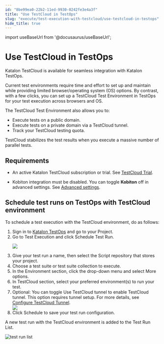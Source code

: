 ```yaml
---
id: "8be99ea0-22b2-11ed-9930-0242fe3e4a3f"
title: "Use TestCloud in TestOps"
slug: "execute/test-execution-with-testcloud/use-testcloud-in-testops"
hide_title: true
---
```

import useBaseUrl from '@docusaurus/useBaseUrl';


# <a id="id" class="anchor_top_offset"/><a id="ariaid-title1" class="anchor_top_offset"/>Use TestCloud in TestOps

<p xmlns="http://www.w3.org/1999/xhtml" className="p"><span className="ph">Katalon TestCloud</span> is available for seamless integration with <span className="ph">Katalon TestOps</span>.</p> 
<p xmlns="http://www.w3.org/1999/xhtml" className="p">Current test environments require time and effort to set up and maintain while providing limited browser/operating system (OS) options. By contrast, with a few clicks, you can set up a TestCloud Test Environment in <span className="ph uicontrol">TestOps</span> for your test execution across browsers and OS.</p> 
<p xmlns="http://www.w3.org/1999/xhtml" className="p">The TestCloud Test Environment also allows you to:</p> 
<ul xmlns="http://www.w3.org/1999/xhtml" className="ul"><li className="li">Execute tests on a public domain.</li><li className="li">Execute tests on a private domain via a TestCloud tunnel.</li><li className="li">Track your TestCloud testing quota.</li></ul> 
<p xmlns="http://www.w3.org/1999/xhtml" className="p"><span className="ph uicontrol">TestCloud</span> stabilizes the test results when you execute a massive number of parallel tests.</p> 

## Requirements

<ul xmlns="http://www.w3.org/1999/xhtml" className="ul"><li className="li"><p className="p">An active Katalon TestCloud subscription or trial. See <a className="xref" href="/docs/administer/katalon-platform-packages/testcloud-feature-comparison#id_2">TestCloud Trial</a>.</p></li><li className="li">Kobiton integration must be disabled. You can toggle <strong className="ph b">Kobiton</strong> off in advanced settings. See <a className="xref" href="/docs/execute/schedule-test-execution/schedule-test-runs-in-testops#id_2">Advanced settings</a>.</li></ul> 

## <a id="task-8300" class="anchor_top_offset"/>Schedule test runs on TestOps with TestCloud environment

<section xmlns="http://www.w3.org/1999/xhtml" className="section context">To schedule a test execution with the TestCloud environment, do as follows:</section> 
<ol xmlns="http://www.w3.org/1999/xhtml" className="ol steps"><li className="li step stepexpand"><span className="ph cmd">Sign in to <a className="xref j-external-link" href="https://testops.katalon.io/login" target="_blank">Katalon TestOps</a> and go to your Project.</span></li><li className="li step stepexpand"><span className="ph cmd">Go to <span className="ph uicontrol">Test Execution</span> and click <span className="ph uicontrol">Schedule Test Run</span>.</span><div className="itemgroup stepresult"><p className="p"><img className="image" src={useBaseUrl("/07e0a7d0-8fcb-11ed-998d-0242cfbc79b5.png")} /></p></div></li><li className="li step stepexpand"><span className="ph cmd">Give your test run a name, then select the Script repository that stores your project.</span></li><li className="li step stepexpand"><span className="ph cmd">Choose a test suite or test suite collection to execute.</span></li><li className="li step stepexpand"><span className="ph cmd">In the <span className="ph uicontrol">Environment</span> section, click the drop-down menu and select <span className="ph uicontrol">More options</span>.</span></li><li className="li step stepexpand"><span className="ph cmd">In <span className="ph uicontrol">TestCloud</span> section, select your preferred environment(s) to run your test.</span></li><li className="li step stepexpand"><span className="ph cmd">Optional: You can toggle <span className="ph uicontrol">Use TestCloud tunnel</span> to enable TestCloud tunnel. This option requires tunnel setup. For more details, see <a className="xref" href="/docs/execute/test-execution-with-testcloud/run-tests-in-private-domains-with-testcloud#task-4052">Configure TestCloud Tunnel</a>.</span><div className="itemgroup info"><img className="image" src={useBaseUrl("/72478e40-b767-11ed-825f-0242cfbc79b5.png")} /></div></li><li className="li step stepexpand"><span className="ph cmd"> Click <span className="ph uicontrol">Schedule</span> to save your test run configuration.</span></li></ol> 
<section xmlns="http://www.w3.org/1999/xhtml" className="section result">A new test run with the TestCloud environment is added to the <span className="ph uicontrol">Test Run List</span>.<p className="p"><img className="image" width={850} src={useBaseUrl("/33451a30-6af2-11ed-a602-0242cfbc79b5.png")} alt="test run list" /></p></section> 
